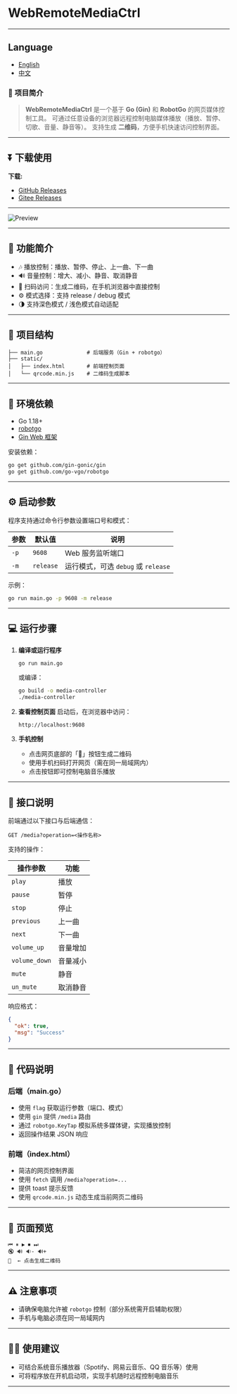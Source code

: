 # WebRemoteMediaCtrl

---
## Language

- [English](README.md)
- [中文](README_zh.md)


### 🧭 **项目简介**
> **WebRemoteMediaCtrl** 是一个基于 **Go (Gin)** 和 **RobotGo** 的网页媒体控制工具。
> 可通过任意设备的浏览器远程控制电脑媒体播放（播放、暂停、切歌、音量、静音等）。
> 支持生成 **二维码**，方便手机快速访问控制界面。

---

## ⏬ 下载使用

**下载:**
- [GitHub Releases](https://github.com/NetFert/WebRemoteMediaCtrl/releases/)
- [Gitee Releases](https://gitee.com/NetFert/WebRemoteMediaCtrl/releases/)

---

![Preview](record.gif)

---


## 🚀 功能简介

* 🎶 播放控制：播放、暂停、停止、上一曲、下一曲
* 🔊 音量控制：增大、减小、静音、取消静音
* 📱 扫码访问：生成二维码，在手机浏览器中直接控制
* ⚙️ 模式选择：支持 release / debug 模式
* 🌗 支持深色模式 / 浅色模式自动适配

---

## 🧩 项目结构

```
├── main.go              # 后端服务（Gin + robotgo）
├── static/
│   ├── index.html       # 前端控制页面
│   └── qrcode.min.js    # 二维码生成脚本
```

---

## 🧰 环境依赖

* Go 1.18+
* [robotgo](https://github.com/go-vgo/robotgo)
* [Gin Web 框架](https://github.com/gin-gonic/gin)

安装依赖：

```bash
go get github.com/gin-gonic/gin
go get github.com/go-vgo/robotgo
```

---

## ⚙️ 启动参数

程序支持通过命令行参数设置端口号和模式：

| 参数   | 默认值       | 说明                          |
| ---- | --------- | --------------------------- |
| `-p` | `9608`    | Web 服务监听端口                  |
| `-m` | `release` | 运行模式，可选 `debug` 或 `release` |

示例：

```bash
go run main.go -p 9608 -m release
```

---

## 💻 运行步骤

1. **编译或运行程序**

   ```bash
   go run main.go
   ```

   或编译：

   ```bash
   go build -o media-controller
   ./media-controller
   ```

2. **查看控制页面**
   启动后，在浏览器中访问：

   ```
   http://localhost:9608
   ```

3. **手机控制**

    * 点击网页底部的「🤳」按钮生成二维码
    * 使用手机扫码打开网页（需在同一局域网内）
    * 点击按钮即可控制电脑音乐播放

---

## 📡 接口说明

前端通过以下接口与后端通信：

```
GET /media?operation=<操作名称>
```

支持的操作：

| 操作参数          | 功能   |
| ------------- | ---- |
| `play`        | 播放   |
| `pause`       | 暂停   |
| `stop`        | 停止   |
| `previous`    | 上一曲  |
| `next`        | 下一曲  |
| `volume_up`   | 音量增加 |
| `volume_down` | 音量减小 |
| `mute`        | 静音   |
| `un_mute`     | 取消静音 |

响应格式：

```json
{
  "ok": true,
  "msg": "Success"
}
```

---

## 🧠 代码说明

### 后端（main.go）

* 使用 `flag` 获取运行参数（端口、模式）
* 使用 `gin` 提供 `/media` 路由
* 通过 `robotgo.KeyTap` 模拟系统多媒体键，实现播放控制
* 返回操作结果 JSON 响应

### 前端（index.html）

* 简洁的网页控制界面
* 使用 `fetch` 调用 `/media?operation=...`
* 提供 toast 提示反馈
* 使用 `qrcode.min.js` 动态生成当前网页二维码

---

## 📱 页面预览

```
⏮ ⏸ ▶ ⏹ ⏭
🔇 🔊 🔉- 🔊+
🤳  ← 点击生成二维码
```

---

## ⚠️ 注意事项

* 请确保电脑允许被 `robotgo` 控制（部分系统需开启辅助权限）
* 手机与电脑必须在同一局域网内

---

## 🧑‍💻 使用建议

* 可结合系统音乐播放器（Spotify、网易云音乐、QQ 音乐等）使用
* 可将程序放在开机启动项，实现手机随时远程控制电脑音乐

---